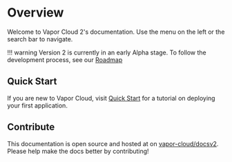 # Overview

Welcome to Vapor Cloud 2's documentation. Use the menu on the left or the search bar to navigate.

!!! warning
    Version 2 is currently in an early Alpha stage. To follow the development process, see our [Roadmap](https://github.com/vapor-cloud/roadmap/issues/31)

## Quick Start

If you are new to Vapor Cloud, visit [Quick Start](/quick-start.md) for a tutorial on deploying your first application.

## Contribute

This documentation is open source and hosted at on [vapor-cloud/docsv2](https://github.com/vapor-cloud/docsv2). Please help make the docs better by contributing!
